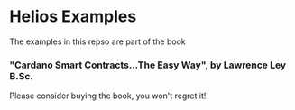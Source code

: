 # Helios Examples
The examples in this repso are part of the book

### "Cardano Smart Contracts...The Easy Way", by Lawrence Ley B.Sc.



Please consider buying the book, you won't regret it!
